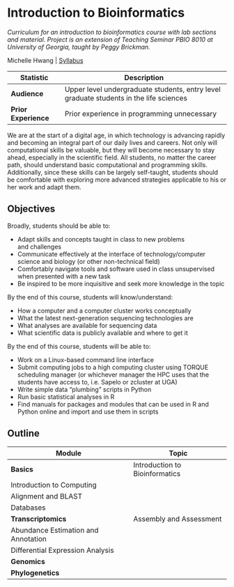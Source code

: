 # Introduction to Bioinformatics
*Curriculum for an introduction to bioinformatics course with lab sections and material. Project is an extension of Teaching Seminar PBIO 8010 at University of Georgia, taught by Peggy Brickman.*

Michelle Hwang | [Syllabus](https://github.com/michelle-hwang/intro-to-bioinformatics/wiki/Syllabus)

Statistic | Description 
--- | --- 
**Audience** | Upper level undergraduate students, entry level graduate students in the life sciences
**Prior Experience** | Prior experience in programming unnecessary

We are at the start of a digital age, in which technology is advancing rapidly and becoming an integral part of our daily lives and careers. Not only will computational skills be valuable, but they will become necessary to stay ahead, especially in the scientific field. All students, no matter the career path, should understand basic computational and programming skills. Additionally, since these skills can be largely self-taught, students should be comfortable with exploring more advanced strategies applicable to his or her work and adapt them. 

## Objectives
Broadly, students should be able to:

* Adapt skills and concepts taught in class to new problems and challenges
* Communicate effectively at the interface of technology/computer science and biology (or other non-technical field)
* Comfortably navigate tools and software used in class unsupervised when presented with a new task
* Be inspired to be more inquisitive and seek more knowledge in the topic

By the end of this course, students will know/understand:

* How a computer and a computer cluster works conceptually
* What the latest next-generation sequencing technologies are
* What analyses are available for sequencing data
* What scientific data is publicly available and where to get it

By the end of this course, students will be able to:

* Work on a Linux-based command line interface 
* Submit computing jobs to a high computing cluster using TORQUE scheduling manager (or whichever manager the HPC uses that the students have access to, i.e. Sapelo or zcluster at UGA)
* Write simple data “plumbing” scripts in Python
* Run basic statistical analyses in R  
* Find manuals for packages and modules that can be used in R and Python online and import and use them in scripts


## Outline 

Module | Topic 
--- | --- 
**Basics** | Introduction to Bioinformatics
 | Introduction to Computing
 | Alignment and BLAST
 | Databases
**Transcriptomics** | Assembly and Assessment
 | Abundance Estimation and Annotation
 | Differential Expression Analysis
**Genomics** | 
**Phylogenetics** | 
